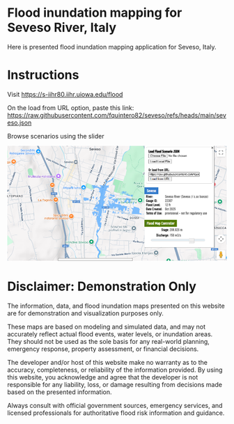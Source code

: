 # **Flood inundation mapping for Seveso River, Italy**

Here is presented flood inundation mapping application for Seveso, Italy.


# Instructions

Visit https://s-iihr80.iihr.uiowa.edu/flood

On the load from URL option, paste this link:
https://raw.githubusercontent.com/fquintero82/seveso/refs/heads/main/seveso.json


Browse scenarios using the slider

![Alt text](screen5.png "")

# Disclaimer: Demonstration Only
The information, data, and flood inundation maps presented on this website are for demonstration and visualization purposes only.

These maps are based on modeling and simulated data, and may not accurately reflect actual flood events, water levels, or inundation areas. They should not be used as the sole basis for any real-world planning, emergency response, property assessment, or financial decisions.

The developer and/or host of this website make no warranty as to the accuracy, completeness, or reliability of the information provided. By using this website, you acknowledge and agree that the developer is not responsible for any liability, loss, or damage resulting from decisions made based on the presented information.

Always consult with official government sources, emergency services, and licensed professionals for authoritative flood risk information and guidance.
